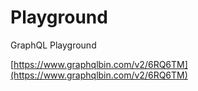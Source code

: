 # Playground

GraphQL Playground

[https://www.graphqlbin.com/v2/6RQ6TM](https://www.graphqlbin.com/v2/6RQ6TM)

